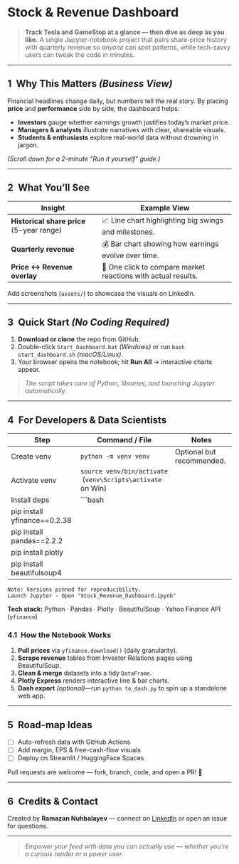 # Stock & Revenue Dashboard

> **Track Tesla and GameStop at a glance — then dive as deep as you like.**
> A single Jupyter-notebook project that pairs share-price history with quarterly revenue so *anyone* can spot patterns, while tech-savvy users can tweak the code in minutes.

---

## 1 Why This Matters *(Business View)*

Financial headlines change daily, but numbers tell the real story. By placing **price** and **performance** side by side, the dashboard helps:

* **Investors** gauge whether earnings growth justifies today’s market price.
* **Managers & analysts** illustrate narratives with clear, shareable visuals.
* **Students & enthusiasts** explore real-world data without drowning in jargon.

*(Scroll down for a 2-minute “Run it yourself” guide.)*

---

## 2 What You’ll See

| Insight                                   | Example View                                                  |
| ----------------------------------------- | ------------------------------------------------------------- |
| **Historical share price** (5-year range) | 📈 Line chart highlighting big swings and milestones.         |
| **Quarterly revenue**                     | 💰 Bar chart showing how earnings evolve over time.           |
| **Price ↔ Revenue overlay**               | 🔄 One click to compare market reactions with actual results. |

Add screenshots (`assets/`) to showcase the visuals on LinkedIn.

---

## 3 Quick Start *(No Coding Required)*

1. **Download or clone** the repo from GitHub.
2. Double-click `Start_Dashboard.bat` *(Windows)* or run `bash start_dashboard.sh` *(macOS/Linux)*.
3. Your browser opens the notebook; hit **Run All** → interactive charts appear.

> *The script takes care of Python, libraries, and launching Jupyter automatically.*

---

## 4 For Developers & Data Scientists

| Step                         | Command / File                                               | Notes                     |
| ---------------------------- | ------------------------------------------------------------ | ------------------------- |
| Create venv                  | `python -m venv venv`                                        | Optional but recommended. |
| Activate venv                | `source venv/bin/activate`  (`venv\Scripts\activate` on Win) |                           |
| Install deps                 | \`\`\`bash                                                   |                           |
| pip install yfinance==0.2.38 |                                                              |                           |
| pip install pandas==2.2.2    |                                                              |                           |
| pip install plotly           |                                                              |                           |
| pip install beautifulsoup4   |                                                              |                           |

```
Note: Versions pinned for reproducibility.
Launch Jupyter - Open "Stock_Revenue_Dashboard.ipynb"
```
**Tech stack:** Python · Pandas · Plotly · BeautifulSoup · Yahoo Finance API (`yfinance`)


### 4.1 How the Notebook Works
1. **Pull prices** via `yfinance.download()` (daily granularity).  
2. **Scrape revenue** tables from Investor Relations pages using BeautifulSoup.  
3. **Clean & merge** datasets into a tidy `DataFrame`.  
4. **Plotly Express** renders interactive line & bar charts.  
5. **Dash export** *(optional)*—run `python to_dash.py` to spin up a standalone web app.

---

## 5 Road-map Ideas
- [ ] Auto-refresh data with GitHub Actions  
- [ ] Add margin, EPS & free-cash-flow visuals  
- [ ] Deploy on Streamlit / HuggingFace Spaces

Pull requests are welcome — fork, branch, code, and open a PR! 🚀

---

## 6 Credits & Contact
Created by **Ramazan Nuhbalayev** — connect on [LinkedIn](https://www.linkedin.com/in/ramazan-nuhbalayev/) or open an issue for questions.

---

> *Empower your feed with data you can actually use — whether you’re a curious reader or a power user.*

